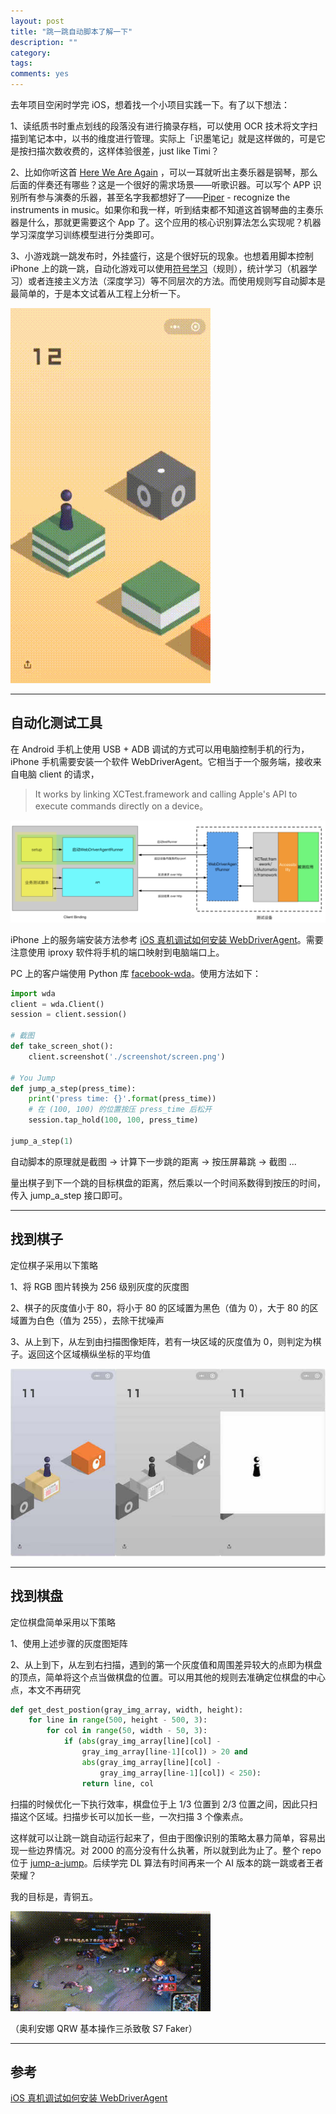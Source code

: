 ```yaml
---
layout: post
title: "跳一跳自动脚本了解一下"
description: ""
category: 
tags:
comments: yes
---
```


去年项目空闲时学完 iOS，想着找一个小项目实践一下。有了以下想法：

1、读纸质书时重点划线的段落没有进行摘录存档，可以使用 OCR 技术将文字扫描到笔记本中，以书的维度进行管理。实际上「识墨笔记」就是这样做的，可是它是按扫描次数收费的，这样体验很差，just like Timi？

2、比如你听这首 [Here We Are Again](http://music.163.com/#/song?id=27876900) ，可以一耳就听出主奏乐器是钢琴，那么后面的伴奏还有哪些？这是一个很好的需求场景——听歌识器。可以写个 APP 识别所有参与演奏的乐器，甚至名字我都想好了——[Piper](http://artsnfood.blogspot.com/2011/10/steven-jobs-pied-piper-of-digital-age.html) - recognize the instruments in music。如果你和我一样，听到结束都不知道这首钢琴曲的主奏乐器是什么，那就更需要这个 App 了。这个应用的核心识别算法怎么实现呢？机器学习深度学习训练模型进行分类即可。

3、小游戏跳一跳发布时，外挂盛行，这是个很好玩的现象。也想着用脚本控制 iPhone 上的跳一跳，自动化游戏可以使用[符号学习](https://book.douban.com/subject/26708119/)（规则），统计学习（机器学习）或者连接主义方法（深度学习）等不同层次的方法。而使用规则写自动脚本是最简单的，于是本文试着从工程上分析一下。

![](/assets/images/jumpgame-1.gif)

----

## 自动化测试工具

在 Android 手机上使用 USB + ADB 调试的方式可以用电脑控制手机的行为，iPhone 手机需要安装一个软件 WebDriverAgent。它相当于一个服务端，接收来自电脑 client 的请求，

> It works by linking XCTest.framework and calling Apple's API to execute commands directly on a device。

![](/assets/images/jumpgame-3.jpeg)

iPhone 上的服务端安装方法参考 [iOS 真机调试如何安装 WebDriverAgent](http://blog.yuhanle.com/2018/01/03/how-to-install-web-driver-agent-on-device/)。需要注意使用 iproxy 软件将手机的端口映射到电脑端口上。

PC 上的客户端使用 Python 库 [facebook-wda](https://github.com/openatx/facebook-wda)。使用方法如下：

``` Python
import wda
client = wda.Client()
session = client.session()

# 截图
def take_screen_shot():
	client.screenshot('./screenshot/screen.png')

# You Jump
def jump_a_step(press_time):
	print('press time: {}'.format(press_time))
	# 在 (100, 100) 的位置按压 press_time 后松开
	session.tap_hold(100, 100, press_time) 

jump_a_step(1)
```

自动脚本的原理就是截图 -> 计算下一步跳的距离 -> 按压屏幕跳 -> 截图 ...

量出棋子到下一个跳的目标棋盘的距离，然后乘以一个时间系数得到按压的时间，传入 jump_a_step 接口即可。

---

## 找到棋子

定位棋子采用以下策略

1、将 RGB 图片转换为 256 级别灰度的灰度图

2、棋子的灰度值小于 80，将小于 80 的区域置为黑色（值为 0），大于 80 的区域置为白色（值为 255），去除干扰噪声

3、从上到下，从左到由扫描图像矩阵，若有一块区域的灰度值为 0，则判定为棋子。返回这个区域横纵坐标的平均值

![](/assets/images/jumpgame-2.jpg)

---

## 找到棋盘

定位棋盘简单采用以下策略

1、使用上述步骤的灰度图矩阵

2、从上到下，从左到右扫描，遇到的第一个灰度值和周围差异较大的点即为棋盘的顶点，简单将这个点当做棋盘的位置。可以用其他的规则去准确定位棋盘的中心点，本文不再研究

```Python
def get_dest_postion(gray_img_array, width, height):
	for line in range(500, height - 500, 3):
		for col in range(50, width - 50, 3):
			if (abs(gray_img_array[line][col] - 
				gray_img_array[line-1][col]) > 20 and
				abs(gray_img_array[line][col] - 
					gray_img_array[line-1][col]) < 250):
				return line, col
```

扫描的时候优化一下执行效率，棋盘位于上 1/3 位置到 2/3 位置之间，因此只扫描这个区域。扫描步长可以加长一些，一次扫描 3 个像素点。

这样就可以让跳一跳自动运行起来了，但由于图像识别的策略太暴力简单，容易出现一些边界情况。对 2000 的高分没有什么执著，所以就到此为止了。整个 repo 位于 [jump-a-jump](https://github.com/Huangtuzhi/jump-a-jump)。后续学完 DL 算法有时间再来一个 AI 版本的跳一跳或者王者荣耀？

我的目标是，青铜五。

![](/assets/images/jumpgame-4.gif)

（奥利安娜 QRW 基本操作三杀致敬 S7 Faker）

----

## 参考

[iOS 真机调试如何安装 WebDriverAgent](http://blog.yuhanle.com/2018/01/03/how-to-install-web-driver-agent-on-device/)